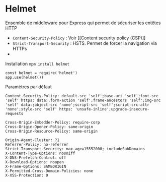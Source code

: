 # Helmet

Ensemble de middleware  pour Express qui permet de sécuriser les entêtes HTTP

-  `Content-Security-Policy`  :  Voir [[Content security policy (CSP)]] 
- `Strict-Transport-Security` : HSTS. Permet de forcer la navigation via HTTPs 
-

Installation `npm install helmet` 

```JS
const helmet = require('helmet')
app.use(helmet())
```


Paramètres par défaut 

```
Content-Security-Policy: default-src 'self';base-uri 'self';font-src 'self' https: data:;form-action 'self';frame-ancestors 'self';img-src 'self' data:;object-src 'none';script-src 'self';script-src-attr 'none';style-src 'self' https: 'unsafe-inline';upgrade-insecure-requests

Cross-Origin-Embedder-Policy: require-corp
Cross-Origin-Opener-Policy: same-origin
Cross-Origin-Resource-Policy: same-origin

Origin-Agent-Cluster: ?1
Referrer-Policy: no-referrer
Strict-Transport-Security: max-age=15552000; includeSubDomains
X-Content-Type-Options: nosniff
X-DNS-Prefetch-Control: off
X-Download-Options: noopen
X-Frame-Options: SAMEORIGIN
X-Permitted-Cross-Domain-Policies: none
X-XSS-Protection: 0
```